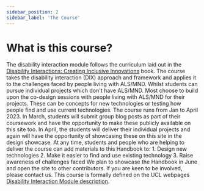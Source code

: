 ```yaml
---
sidebar_position: 2
sidebar_label: 'The Course'
---
```


# What is this course?
The disability interaction module follows the curriculum laid out in the [Disability Interactions: Creating Inclusive Innovations](https://link.springer.com/book/10.1007/978-3-031-03759-7) book. The course takes the disability interaction (DIX) approach and framework and applies it to the challenges faced by people living with ALS/MND. Whilst students can pursue individual projects which don't have ALS/MND. Most choose to build upon the co-design sessions with people living with ALS/MND for their projects. These can be concepts for new technologies or testing how people find and use current technologies.
The course runs from Jan to April 2023.  In March, students will submit group blog posts as part of their coursework and have the opportunity to make these publicly available on this site too. In April, the students will deliver their individual projects and again will have the opportunity of showcasing these on this site in the design showcase.
At any time, students and people who are helping to deliver the course can add materials to this Handbook to:
    1. Design new technologies 
    2. Make it easier to find and use existing technology 
    3. Raise awareness of challenges faced
We plan to showcase the Handbook in June and open the site to other contributors. If you are keen to be involved, please contact us.
This course is formally defined on the UCL webpages [Disability Interaction Module description](https://www.ucl.ac.uk/module-catalogue/modules/disability-interaction-PSYC0100).